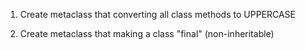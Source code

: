 1. Create metaclass that converting all class methods to UPPERCASE

1. Create metaclass that making a class "final" (non-inheritable)


